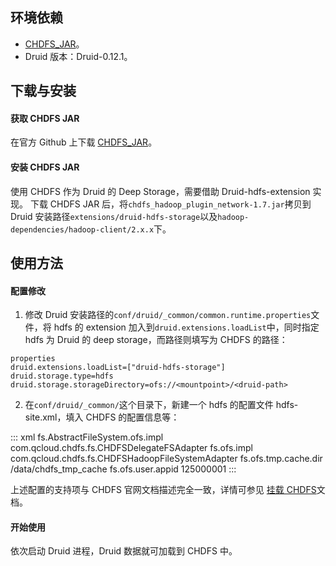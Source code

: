 ## 环境依赖

- [CHDFS_JAR](https://github.com/tencentyun/chdfs-hadoop-plugin)。
- Druid 版本：Druid-0.12.1。

## 下载与安装

#### 获取 CHDFS JAR

在官方 Github 上下载 [CHDFS_JAR](https://github.com/tencentyun/chdfs-hadoop-plugin)。

#### 安装 CHDFS JAR

使用 CHDFS 作为 Druid 的 Deep Storage，需要借助 Druid-hdfs-extension 实现。
下载 CHDFS JAR 后，将`chdfs_hadoop_plugin_network-1.7.jar`拷贝到 Druid 安装路径`extensions/druid-hdfs-storage`以及`hadoop-dependencies/hadoop-client/2.x.x`下。

## 使用方法

#### 配置修改

1. 修改 Druid 安装路径的`conf/druid/_common/common.runtime.properties`文件，将 hdfs 的 extension 加入到`druid.extensions.loadList`中，同时指定 hdfs 为 Druid 的 deep storage，而路径则填写为 CHDFS 的路径：
```plaintext
properties
druid.extensions.loadList=["druid-hdfs-storage"]
druid.storage.type=hdfs
druid.storage.storageDirectory=ofs://<mountpoint>/<druid-path>
```
2. 在`conf/druid/_common/`这个目录下，新建一个 hdfs 的配置文件 hdfs-site.xml，填入 CHDFS 的配置信息等：
<dx-codeblock>
::: xml
<?xml version="1.0" encoding="UTF-8"?>
<?xml-stylesheet type="text/xsl" href="configuration.xsl"?>
 <!--
  Licensed under the Apache License, Version 2.0 (the "License");
  you may not use this file except in compliance with the License.
  You may obtain a copy of the License at
    http://www.apache.org/licenses/LICENSE-2.0
  Unless required by applicable law or agreed to in writing, software
  distributed under the License is distributed on an "AS IS" BASIS,
  WITHOUT WARRANTIES OR CONDITIONS OF ANY KIND, either express or implied.
  See the License for the specific language governing permissions and
  limitations under the License. See accompanying LICENSE file.
 -->
 <!-- Put site-specific property overrides in this file. -->
 <configuration>
  <property>
    <name>fs.AbstractFileSystem.ofs.impl</name>
    <value>com.qcloud.chdfs.fs.CHDFSDelegateFSAdapter</value>
 </property>
 <property>
    <name>fs.ofs.impl</name>
    <value>com.qcloud.chdfs.fs.CHDFSHadoopFileSystemAdapter</value>
 </property>
 <!--本地 cache 的临时目录, 对于读写数据, 当内存 cache 不足时会写入本地硬盘, 这个路径若不存在会自动创建-->
 <property>
    <name>fs.ofs.tmp.cache.dir</name>
    <value>/data/chdfs_tmp_cache</value>
 </property>
 <!--appId 用户需要换成自己的 appid，可前往 https://console.cloud.tencent.com/cam/capi 获取-->      
 <property>
    <name>fs.ofs.user.appid</name>
    <value>125000001</value>
 </property>
 </configuration>
:::
</dx-codeblock>

上述配置的支持项与 CHDFS 官网文档描述完全一致，详情可参见 [挂载 CHDFS](https://intl.cloud.tencent.com/document/product/1106/41965)文档。

#### 开始使用
依次启动 Druid 进程，Druid 数据就可加载到 CHDFS 中。

